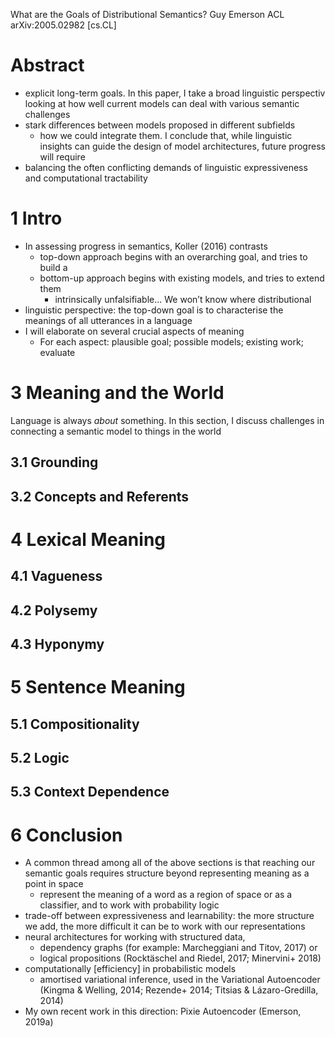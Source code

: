 What are the Goals of Distributional Semantics?
Guy Emerson
ACL arXiv:2005.02982 [cs.CL]

# Abstract

* explicit long-term goals. In this paper, I take a broad linguistic perspectiv
  looking at how well current models can deal with various semantic challenges
* stark differences between models proposed in different subfields
  * how we could integrate them. I conclude that, while linguistic insights can
    guide the design of model architectures, future progress will require
* balancing the often conflicting demands of
  linguistic expressiveness and computational tractability

# 1 Intro

* In assessing progress in semantics, Koller (2016) contrasts
  * top-down approach begins with an overarching goal, and tries to build a
  * bottom-up approach begins with existing models, and tries to extend them
    * intrinsically unfalsifiable...  We won’t know where distributional
* linguistic perspective: the top-down goal is to 
  characterise the meanings of all utterances in a language
* I will elaborate on several crucial aspects of meaning
  * For each aspect: plausible goal; possible models; existing work; evaluate

# 3 Meaning and the World

Language is always _about_ something. In this section, I discuss challenges in
connecting a semantic model to things in the world

## 3.1 Grounding

## 3.2 Concepts and Referents

# 4 Lexical Meaning

## 4.1 Vagueness

## 4.2 Polysemy

## 4.3 Hyponymy

# 5 Sentence Meaning

## 5.1 Compositionality

## 5.2 Logic

## 5.3 Context Dependence

# 6 Conclusion

* A common thread among all of the above sections is that reaching our semantic
  goals requires structure beyond representing meaning as a point in space
  * represent the meaning of a word as a region of space or as a classifier,
    and to work with probability logic
* trade-off between expressiveness and learnability: the more structure we add,
  the more difficult it can be to work with our representations
* neural architectures for working with structured data,
  * dependency graphs (for example: Marcheggiani and Titov, 2017) or
  * logical propositions (Rocktäschel and Riedel, 2017; Minervini+ 2018)
* computationally [efficiency] in probabilistic models
  * amortised variational inference, used in the Variational Autoencoder
    (Kingma & Welling, 2014; Rezende+ 2014; Titsias & Lázaro-Gredilla, 2014)
* My own recent work in this direction: Pixie Autoencoder (Emerson, 2019a)
